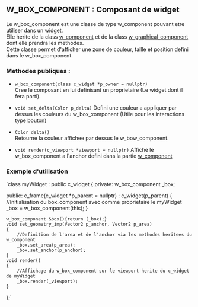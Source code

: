 ## W_BOX_COMPONENT : Composant de widget
Le w_box_component est une classe de type w_component pouvant etre utiliser dans un widget.  
Elle herite de la class [w_component](readme/comp.md) et de la class [w_graphical_component](readme/graph_comp.md) dont elle prendra les methodes.  
Cette classe permet d'afficher une zone de couleur, taille et position defini dans le w_box_component.

### Methodes publiques :
- `w_box_component(class c_widget *p_owner = nullptr)`  
	Cree le composant en lui definisant un proprietaire (Le widget dont il fera parti).

- `void set_delta(Color p_delta)`
	Defini une couleur a appliquer par dessus les couleurs du w_box_xomponent (Utile pour les interactions type bouton)  

- `Color delta()`  
	Retourne la couleur affichee par dessus le w_bow_component.  

- `void render(c_viewport *viewport = nullptr)`
	Affiche le w_box_component a l'anchor defini dans la partie [w_component](readme/comp.md)

### Exemple d'utilisation

`class myWidget : public c_widget
{
private:
	w_box_component _box;

public:
	c_frame(c_widget *p_parent = nullptr) : c_widget(p_parent)
	{
		//Initialisation du box_component avec comme proprietaire le myWidget
		_box = w_box_component(this);
	}

	w_box_component &box(){return (_box);}
	void set_geometry_imp(Vector2 p_anchor, Vector2 p_area)
	{
		//Definition de l'area et de l'anchor via les methodes heritees du w_component
		_box.set_area(p_area);
		_box.set_anchor(p_anchor);
	}
	void render()
	{
		//Affichage du w_box_component sur le viewport herite du c_widget de myWidget
		_box.render(_viewport);
	}
};`
